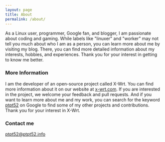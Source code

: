 ```yaml
---
layout: page
title: About
permalink: /about/
---
```


As a Linux user, programmer, Google fan, and blogger, I am passionate about coding and gaming. While labels like "linuxer" and "worker" may not tell you much about who I am as a person, you can learn more about me by visiting my blog. There, you can find more detailed information about my interests, hobbies, and experiences. Thank you for your interest in getting to know me better.

### More Information

I am the developer of an open-source project called X-Wrt. You can find more information about it on our website at [x-wrt.com](https://x-wrt.com/). If you are interested in the project, we welcome your feedback and pull requests. And if you want to learn more about me and my work, you can search for the keyword [ptpt52](https://www.google.com/search?q=ptpt52) on Google to find some of my other projects and contributions. Thank you for your interest in X-Wrt.

### Contact me

[ptpt52@ptpt52.info](mailto:ptpt52@ptpt52.info)
